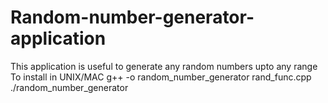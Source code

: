 # Random-number-generator-application
This application is useful to generate any random numbers upto any range 
To install in UNIX/MAC 
g++ -o random_number_generator rand_func.cpp
./random_number_generator

